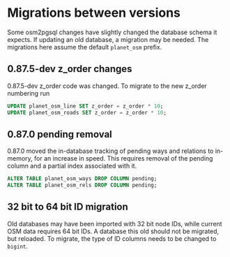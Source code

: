 # Migrations between versions #

Some osm2pgsql changes have slightly changed the database schema it expects. If
updating an old database, a migration may be needed. The migrations here assume
the default `planet_osm` prefix.

## 0.87.5-dev z_order changes ##

0.87.5-dev z_order code was changed. To migrate to the new z_order numbering run

```sql
UPDATE planet_osm_line SET z_order = z_order * 10;
UPDATE planet_osm_roads SET z_order = z_order * 10;
```

## 0.87.0 pending removal ##

0.87.0 moved the in-database tracking of pending ways and relations to
in-memory, for an increase in speed. This requires removal of the pending
column and a partial index associated with it.

```sql
ALTER TABLE planet_osm_ways DROP COLUMN pending;
ALTER TABLE planet_osm_rels DROP COLUMN pending;
```

## 32 bit to 64 bit ID migration ##

Old databases may have been imported with 32 bit node IDs, while current OSM
data requires 64 bit IDs. A database this old should not be migrated, but
reloaded. To migrate, the type of ID columns needs to be changed to `bigint`.
